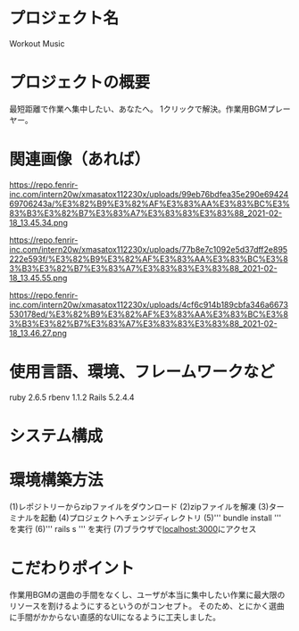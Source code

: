 # プロジェクト名
Workout Music

# プロジェクトの概要
最短距離で作業へ集中したい、あなたへ。
1クリックで解決。作業用BGMプレーヤー。

# 関連画像（あれば）
https://repo.fenrir-inc.com/intern20w/xmasatox112230x/uploads/99eb76bdfea35e290e6942469706243a/%E3%82%B9%E3%82%AF%E3%83%AA%E3%83%BC%E3%83%B3%E3%82%B7%E3%83%A7%E3%83%83%E3%83%88_2021-02-18_13.45.34.png

https://repo.fenrir-inc.com/intern20w/xmasatox112230x/uploads/77b8e7c1092e5d37dff2e895222e593f/%E3%82%B9%E3%82%AF%E3%83%AA%E3%83%BC%E3%83%B3%E3%82%B7%E3%83%A7%E3%83%83%E3%83%88_2021-02-18_13.45.55.png

https://repo.fenrir-inc.com/intern20w/xmasatox112230x/uploads/4cf6c914b189cbfa346a6673530178ed/%E3%82%B9%E3%82%AF%E3%83%AA%E3%83%BC%E3%83%B3%E3%82%B7%E3%83%A7%E3%83%83%E3%83%88_2021-02-18_13.46.27.png

# 使用言語、環境、フレームワークなど
ruby 2.6.5
rbenv 1.1.2
Rails 5.2.4.4

# システム構成


# 環境構築方法
(1)レポジトリーからzipファイルをダウンロード
(2)zipファイルを解凍
(3)ターミナルを起動
(4)プロジェクトへチェンジディレクトリ
(5)''' bundle install ''' を実行
(6)''' rails s ''' を実行
(7)ブラウザで[localhost:3000](localhost:3000)にアクセス

# こだわりポイント
作業用BGMの選曲の手間をなくし、ユーザが本当に集中したい作業に最大限のリソースを割けるようにするというのがコンセプト。
そのため、とにかく選曲に手間がかからない直感的なUIになるように工夫しました。
